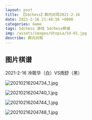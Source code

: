 ```yaml
---
layout: post
title: 【5dchess】群内对局2021-2-16
date: 2021-2-16 21:48:56 +0800
categories: Game
tags: 5dchess 游戏 5dchess棋谱
img: /assets/images/Utopia/5d-01.jpg
describe: 群内对局
---
```


## 图片棋谱

2021-2-16 冷筱华（白）VS雨舒（黑）

![20210216204734_1.jpg](https://i.loli.net/2021/02/16/EnwxLI53GCd6MRJ.jpg)

![20210216204740_1.jpg](https://i.loli.net/2021/02/16/QBojuw2NlkdAOms.jpg)

![20210216204744_1.jpg](https://i.loli.net/2021/02/16/UZeCLW4rAmz5kwj.jpg)

![20210216204748_1.jpg](https://i.loli.net/2021/02/16/vgXcMjNF4ztunTx.jpg)